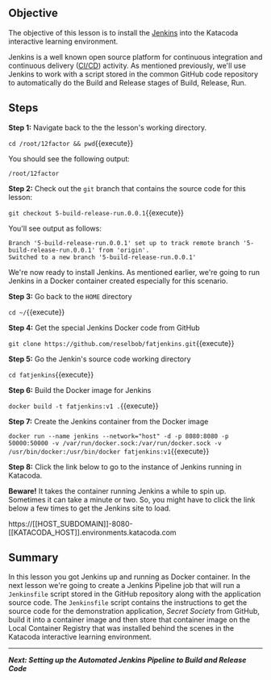 ## Objective
The objective of this lesson is to install the [Jenkins](https://www.jenkins.io/) into the Katacoda interactive learning environment.

Jenkins is a well known open source platform for continuous integration and continuous delivery ([CI/CD](https://en.wikipedia.org/wiki/CI/CD)) activity. As mentioned previously, we'll use Jenkins to work with a script stored in the common GitHub code repository to automatically do the Build and Release stages of Build, Release, Run.

## Steps

**Step 1:** Navigate back to the the lesson's working directory.

`cd /root/12factor && pwd`{{execute}}

You should see the following output:

`/root/12factor`

**Step 2:** Check out the `git` branch that contains the source code for this lesson:

`git checkout 5-build-release-run.0.0.1`{{execute}}

You'll see output as follows:

```
Branch '5-build-release-run.0.0.1' set up to track remote branch '5-build-release-run.0.0.1' from 'origin'.
Switched to a new branch '5-build-release-run.0.0.1'

```

We're now ready to install Jenkins. As mentioned earlier, we're going to run Jenkins in a Docker container created especially for this scenario.

**Step 3:** Go back to the `HOME` directory

`cd ~/`{{execute}}

**Step 4:** Get the special Jenkins Docker code from GitHub

`git clone https://github.com/reselbob/fatjenkins.git`{{execute}}

**Step 5:** Go the Jenkin's source code working directory

`cd fatjenkins`{{execute}}

**Step 6:** Build the Docker image for Jenkins

`docker build -t fatjenkins:v1 .`{{execute}}

**Step 7:** Create the Jenkins container from the Docker image

`docker run --name jenkins --network="host" -d -p 8080:8080 -p 50000:50000 -v /var/run/docker.sock:/var/run/docker.sock -v /usr/bin/docker:/usr/bin/docker fatjenkins:v1`{{execute}}

**Step 8:**  Click the link below to go to the instance of Jenkins running in Katacoda.

**Beware!** It takes the container running Jenkins a while to spin up. Sometimes it can take a minute or two. So,  you might have to click the link below a few times to get the Jenkins site to load.

https://[[HOST_SUBDOMAIN]]-8080-[[KATACODA_HOST]].environments.katacoda.com


## Summary

In this lesson you got Jenkins up and running as Docker container. In the next lesson we're going to create a Jenkins Pipeline job that will run a `Jenkinsfile` script stored in the GitHub repository along with the application source code. The `Jenkinsfile` script contains the instructions to get the source code for the demonstration application, *Secret Society* from GitHub, build it into a container image and then store that container image on the Local Container Registry that was installed behind the scenes in the Katacoda interactive learning environment.

----
***Next: Setting up the Automated Jenkins Pipeline to Build and Release Code***